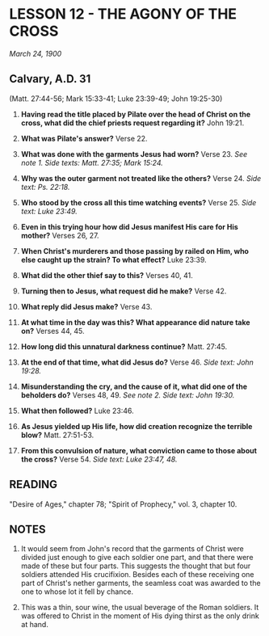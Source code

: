 # LESSON 12 - THE AGONY OF THE CROSS
*March 24, 1900*

## Calvary, A.D. 31
(Matt. 27:44-56; Mark 15:33-41; Luke 23:39-49; John 19:25-30)

1. **Having read the title placed by Pilate over the head of Christ on the cross, what did the chief priests request regarding it?** John 19:21.

2. **What was Pilate's answer?** Verse 22.

3. **What was done with the garments Jesus had worn?** Verse 23. *See note 1. Side texts: Matt. 27:35; Mark 15:24.*

4. **Why was the outer garment not treated like the others?** Verse 24. *Side text: Ps. 22:18.*

5. **Who stood by the cross all this time watching events?** Verse 25. *Side text: Luke 23:49.*

6. **Even in this trying hour how did Jesus manifest His care for His mother?** Verses 26, 27.

7. **When Christ's murderers and those passing by railed on Him, who else caught up the strain? To what effect?** Luke 23:39.

8. **What did the other thief say to this?** Verses 40, 41.

9. **Turning then to Jesus, what request did he make?** Verse 42.

10. **What reply did Jesus make?** Verse 43.

11. **At what time in the day was this? What appearance did nature take on?** Verses 44, 45.

12. **How long did this unnatural darkness continue?** Matt. 27:45.

13. **At the end of that time, what did Jesus do?** Verse 46. *Side text: John 19:28.*

14. **Misunderstanding the cry, and the cause of it, what did one of the beholders do?** Verses 48, 49. *See note 2. Side text: John 19:30.*

15. **What then followed?** Luke 23:46.

16. **As Jesus yielded up His life, how did creation recognize the terrible blow?** Matt. 27:51-53.

17. **From this convulsion of nature, what conviction came to those about the cross?** Verse 54. *Side text: Luke 23:47, 48.*

## READING
"Desire of Ages," chapter 78; "Spirit of Prophecy," vol. 3, chapter 10.

## NOTES

1. It would seem from John's record that the garments of Christ were divided just enough to give each soldier one part, and that there were made of these but four parts. This suggests the thought that but four soldiers attended His crucifixion. Besides each of these receiving one part of Christ's nether garments, the seamless coat was awarded to the one to whose lot it fell by chance.

2. This was a thin, sour wine, the usual beverage of the Roman soldiers. It was offered to Christ in the moment of His dying thirst as the only drink at hand.